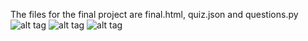 The files for the final project are final.html, quiz.json and questions.py
![alt tag](https://designabetterliving.files.wordpress.com/2016/05/2.png?w=1000&h=&crop=1)
![alt tag](https://designabetterliving.files.wordpress.com/2016/05/1.png?w=1000&h=&crop=1)
![alt tag](https://designabetterliving.files.wordpress.com/2016/05/3.png?w=1000&h=&crop=1)
